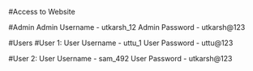 #Access to Website

#Admin
Admin Username - utkarsh_12
Admin Password - utkarsh@123

#Users
#User 1:
User Username - uttu_1
User Password - uttu@123

#User 2:
User Username - sam_492
User Password - utkarsh@123
